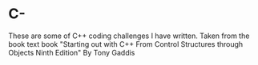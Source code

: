 # C-
These are some of C++ coding challenges I have written. Taken from the book text book "Starting out with C++ From Control Structures through Objects Ninth Edition" By Tony Gaddis
